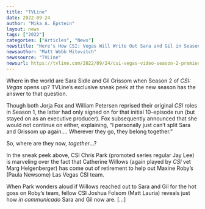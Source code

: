 ```yaml
---
title: "TVLine"
date: 2022-09-24
author: "Mika A. Epstein"
layout: news
tags: ["2022"]
categories: ["Articles", "News"]
newstitle: "Here's How CSI: Vegas Will Write Out Sara and Gil in Season 2"
newsauthor: "Matt Webb Mitovitch"
newssource: "TVLine"
newsurl: https://tvline.com/2022/09/24/csi-vegas-video-season-2-premiere-sara-gil-not-returning/
---
```


Where in the world are Sara Sidle and Gil Grissom when Season 2 of _CSI: Vegas_ opens up? TVLine’s exclusive sneak peek at the new season has the answer to that question.

Though both Jorja Fox and William Petersen reprised their original _CSI_ roles in Season 1, the latter had only signed on for that initial 10-episode run (but stayed on as an executive producer). Fox subsequently announced that she would not continue on either, explaining, “I personally just can’t split Sara and Grissom up again…. Wherever they go, they belong together.”

So, where are they now, _together_…?

In the sneak peek above, CSI Chris Park (promoted series regular Jay Lee) is marveling over the fact that Catherine Willows (again played by _CSI_ vet Marg Helgenberger) has come out of retirement to help out Maxine Roby’s (Paula Newsome) Las Vegas CSI team.

When Park wonders aloud if Willows reached out to Sara and Gil for the hot goss on Roby’s team, fellow CSI Joshua Folsom (Matt Lauria) reveals just how _in communicado_ Sara and Gil now are. [...]